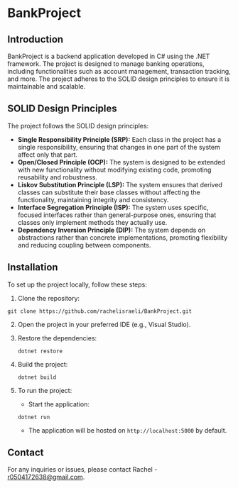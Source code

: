 # BankProject

## Introduction
BankProject is a backend application developed in C# using the .NET framework.
The project is designed to manage banking operations, including functionalities such as account management, transaction tracking, and more.
The project adheres to the SOLID design principles to ensure it is maintainable and scalable.

## SOLID Design Principles

The project follows the SOLID design principles:

- **Single Responsibility Principle (SRP):**
  Each class in the project has a single responsibility, ensuring that changes in one part of the system affect only that part.
- **Open/Closed Principle (OCP):**
  The system is designed to be extended with new functionality without modifying existing code, promoting reusability and robustness.
- **Liskov Substitution Principle (LSP):**
  The system ensures that derived classes can substitute their base classes without affecting the functionality, maintaining integrity and consistency.
- **Interface Segregation Principle (ISP):**
  The system uses specific, focused interfaces rather than general-purpose ones, ensuring that classes only implement methods they actually use.
- **Dependency Inversion Principle (DIP):**
  The system depends on abstractions rather than concrete implementations, promoting flexibility and reducing coupling between components.

## Installation
To set up the project locally, follow these steps:

1. Clone the repository:
   
  ```git clone https://github.com/rachelisraeli/BankProject.git```

2. Open the project in your preferred IDE (e.g., Visual Studio).
   
3. Restore the dependencies:
   
   ```
   dotnet restore
   ```

4. Build the project:
   
    ```
    dotnet build
    ```

5. To run the project:

   - Start the application:
   
    ```
    dotnet run
    ```
    
   - The application will be hosted on `http://localhost:5000` by default.


## Contact
For any inquiries or issues, please contact Rachel - r0504172638@gmail.com.
